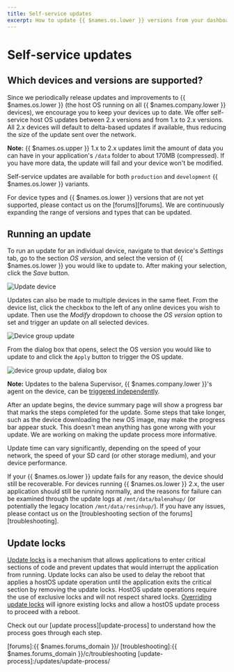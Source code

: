 ```yaml
---
title: Self-service updates
excerpt: How to update {{ $names.os.lower }} versions from your dashboard
---
```


# Self-service updates

## Which devices and versions are supported?

Since we periodically release updates and improvements to {{ $names.os.lower }} (the host OS running on all {{ $names.company.lower }} devices), we encourage you to keep your devices up to date. We offer self-service host OS updates between 2.x versions and from 1.x to 2.x versions. All 2.x devices will default to delta-based updates if available, thus reducing the size of the update sent over the network.

__Note:__ {{ $names.os.upper }} 1.x to 2.x updates limit the amount of data you can have in your application's `/data` folder to about 170MB (compressed). If you have more data, the update will fail and your device won't be modified.

Self-service updates are available for both `production` and `development` {{ $names.os.lower }} variants.

For device types and {{ $names.os.lower }} versions that are not yet supported, please contact us on the [forums][forums]. We are continuously expanding the range of versions and types that can be updated.

## Running an update

To run an update for an individual device, navigate to that device's *Settings* tab, go to the section *OS version*, and select the version of {{ $names.os.lower }} you would like to update to. After making your selection, click the *Save* button.

![Update device](/img/common/updates/update-os.webp)

Updates can also be made to multiple devices in the same fleet. From the device list, click the checkbox to the left of any online devices you wish to update. Then use the *Modify* dropdown to choose the *OS version* option to set and trigger an update on all selected devices.

![Device group update](/img/common/updates/group-update.webp)

From the dialog box that opens, select the OS version you would like to update to and click the `Apply` button to trigger the OS update. 

![device group update, dialog box](/img/common/updates/group-update-dialog.webp)

__Note:__ Updates to the balena Supervisor, {{ $names.company.lower }}'s agent on the device, can be [triggered independently](/reference/supervisor/supervisor-upgrades).

After an update begins, the device summary page will show a progress bar that marks the steps completed for the update. Some steps that take longer, such as the device downloading the new OS image, may make the progress bar appear stuck. This doesn't mean anything has gone wrong with your update. We are working on making the update process more informative.

Update time can vary significantly, depending on the speed of your network, the speed of your SD card (or other storage medium), and your device performance.

If your {{ $names.os.lower }} update fails for any reason, the device should still be recoverable. For devices running {{ $names.os.lower }} 2.x, the user application should still be running normally, and the reasons for failure can be examined through the update logs at `/mnt/data/balenahup/` (or potentially the legacy location `/mnt/data/resinhup/`). If you have any issues, please contact us on the [troubleshooting section of the forums][troubleshooting].

## Update locks

[Update locks](https://docs.balena.io/learn/deploy/release-strategy/update-locking/) is a mechanism that allows applications to enter critical sections of code and prevent updates that would interrupt the application from running. Update locks can also be used to delay the reboot that applies a hostOS update operation until the application exits the critical section by removing the update locks. HostOS update operations require the use of exclusive locks and will not respect shared locks. [Overriding update locks](https://docs.balena.io/learn/deploy/release-strategy/update-locking/#overriding-the-lock) will ignore existing locks and allow a hostOS update process to proceed with a reboot.

Check out our [update process][update-process] to understand how the process goes through each step.

<!-- links -->
[forums]:{{ $names.forums_domain }}/
[troubleshooting]:{{ $names.forums_domain }}/c/troubleshooting
[update-process]:/updates/update-process/
